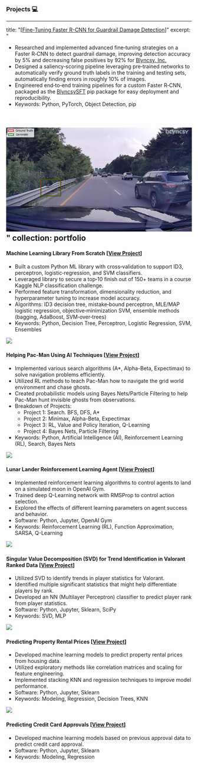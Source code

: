 ### Projects 💻

---
title: "[[Fine-Tuning Faster R-CNN for Guardrail Damage Detection](https://github.com/sonnyjones123/BlyncsySFT)]"
excerpt: "<p>
  <ul>
    <li>Researched and implemented advanced fine‑tuning strategies on a Faster R‑CNN to detect guardrail damage, improving detection accuracy by 5% and decreasing false positives by 92% for <a href="https://www.blyncsy.com/">Blyncsy, Inc.</a> </li>
    <li>Designed a saliency‑scoring pipeline leveraging pre‑trained networks to automatically verify ground truth labels in the training and testing sets, automatically finding errors in roughly 10% of images. </li>
    <li>Engineered end‑to‑end training pipelines for a custom Faster R‑CNN, packaged as the <a href="https://pypi.org/project/BlyncsySFT/">BlyncsySFT</a> pip package for easy deployment and reproducibility. </li>
    <li>Keywords: Python, PyTorch, Object Detection, pip </li>
  </ul>
</p>

<br/><img src='/images/fasterrcnndamage.png'>"
collection: portfolio
---

#### Machine Learning Library From Scratch [[View Project](https://github.com/sonnyjones123/MachineLearningLibrary)]
<p>
  <ul>
    <li>Built a custom Python ML library with cross‑validation to support ID3, perceptron, logistic‑regression, and SVM classifiers. </li>
    <li>Leveraged library to secure a top‑10 finish out of 150+ teams in a course Kaggle NLP classification challenge. </li>
    <li>Performed feature transformation, dimensionality reduction, and hyperparameter tuning to increase model accuracy. </li>
    <li>Algorithms: ID3 decision tree, mistake‑bound perceptron, MLE/MAP logistic regression, objective‑minimization SVM, ensemble methods (bagging, AdaBoost, SVM‑over‑trees)</li>
    <li>Keywords: Python, Decision Tree, Perceptron, Logistic Regression, SVM, Ensembles </li>
  </ul>
</p>

![](SVM.png)

#### Helping Pac-Man Using AI Techniques [[View Project](https://github.com/sonnyjones123/PacmanAI)]
<p>
  <ul>
    <li>Implemented various search algorithms (A*, Alpha-Beta, Expectimax) to solve navigation problems efficiently. </li>
    <li>Utilized RL methods to teach Pac-Man how to navigate the grid world environment and chase ghosts. </li>
    <li>Created probabilistic models using Bayes Nets/Particle Filtering to help Pac-Man hunt invisible ghosts from observations. </li>
    <li>Breakdown of Projects: 
      <ul>
        <li>Project 1: Search. BFS, DFS, A* </li>
        <li>Project 2: Minimax, Alpha-Beta, Expectimax </li>
        <li>Project 3: RL, Value and Policy Iteration, Q-Learning </li>
        <li>Project 4: Bayes Nets, Particle Filtering </li>
      </ul>
    </li>
    <li>Keywords: Python, Artificial Intelligence (AI), Reinforcement Learning (RL), Search, Bayes Nets </li>
  </ul>
</p>

![](P4.png)
  
#### Lunar Lander Reinforcement Learning Agent [[View Project](https://www.coursera.org/learn/complete-reinforcement-learning-system)]
<p>
  <ul>
    <li>Implemented reinforcement learning algorithms to control agents to land on a simulated moon in OpenAI Gym. </li>
    <li>Trained deep Q-Learning network with RMSProp to control action selection. </li>
    <li>Explored the effects of different learning parameters on agent success and behavior. </li>
    <li>Software: Python, Jupyter, OpenAI Gym </li>
    <li>Keywords: Reinforcement Learning (RL), Function Approximation, SARSA, Q-Learning </li>
  </ul>
</p>

![](lunar_lander.gif)

#### Singular Value Decomposition (SVD) for Trend Identification in Valorant Ranked Data [[View Project](https://github.com/sonnyjones123/ValorantDataSVD)]
<p>
  <ul>
    <li>Utilized SVD to identify trends in player statistics for Valorant. </li>
    <li>Identified multiple significant statistics that might help differentiate players by rank. </li>
    <li>Developed an NN (Multilayer Perceptron) classifier to predict player rank from player statistics.</li>
    <li>Software: Python, Jupyter, Sklearn, SciPy </li>
    <li>Keywords: SVD, MLP </li>
  </ul>
</p>

![](assists.png)

#### Predicting Property Rental Prices [[View Project](https://github.com/sonnyjones123/HouseRentalPricing)]
<p>
  <ul>
    <li>Developed machine learning models to predict property rental prices from housing data. </li>
    <li>Utilized exploratory methods like correlation matrices and scaling for feature engineering. </li>
    <li>Implemented stacking KNN and regression techniques to improve model performance. </li>
    <li>Software: Python, Jupyter, Sklearn </li>
    <li>Keywords: Modeling, Regression, Decision Trees, KNN </li>
  </ul>
</p>

![](KNNLocation.png)

#### Predicting Credit Card Approvals [[View Project](https://app.datacamp.com/workspace/w/09444c1a-dc78-4525-a510-0a9b048331e3)] 
<p>
  <ul> 
    <li>Developed machine learning models based on previous approval data to predict credit card approval. </li> 
    <li>Software: Python, Jupyter, Sklearn </li> 
    <li>Keywords: Modeling, Regression </li> 
  </ul>
</p>
